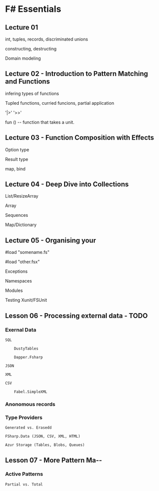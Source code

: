 # F# Essentials

## Lecture 01

int, tuples, records, discriminated unions

constructing, destructing

Domain modeling

## Lecture 02 - Introduction to Pattern Matching and Functions

infering types of functions

Tupled functions, curried funcions, partial application

'|>' '>>'

fun ()  -- function that takes a unit.

## Lecture 03 - Function Composition with Effects

Option type

Result type

map, bind

## Lecture 04 - Deep Dive into Collections

List/ResizeArray

Array

Sequences

Map/Dictionary

## Lecture 05 - Organising your

#load "somename.fs"

#load "other.fsx"

Exceptions

Namespaces

Modules

Testing  Xunit/FSUnit

## Lesson 06 - Processing external data - TODO

### Exernal Data

    SQL

        DustyTables

        Dapper.Fsharp

    JSON

    XML

    CSV

        Fabel.SimpleXML

### Anonomous records

### Type Providers

    Generated vs. Erasedd

    FSharp.Data (JSON, CSV, XML, HTML)

    Azur Storage (Tables, Blobs, Queues)

## Lesson 07 - More Pattern Ma--

### Active Patterns

    Partial vs. Total
